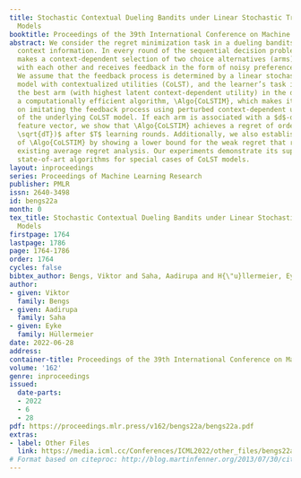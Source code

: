 ```yaml
---
title: Stochastic Contextual Dueling Bandits under Linear Stochastic Transitivity
  Models
booktitle: Proceedings of the 39th International Conference on Machine Learning
abstract: We consider the regret minimization task in a dueling bandits problem with
  context information. In every round of the sequential decision problem, the learner
  makes a context-dependent selection of two choice alternatives (arms) to be compared
  with each other and receives feedback in the form of noisy preference information.
  We assume that the feedback process is determined by a linear stochastic transitivity
  model with contextualized utilities (CoLST), and the learner’s task is to include
  the best arm (with highest latent context-dependent utility) in the duel. We propose
  a computationally efficient algorithm, \Algo{CoLSTIM}, which makes its choice based
  on imitating the feedback process using perturbed context-dependent utility estimates
  of the underlying CoLST model. If each arm is associated with a $d$-dimensional
  feature vector, we show that \Algo{CoLSTIM} achieves a regret of order $\tilde O(
  \sqrt{dT})$ after $T$ learning rounds. Additionally, we also establish the optimality
  of \Algo{CoLSTIM} by showing a lower bound for the weak regret that refines the
  existing average regret analysis. Our experiments demonstrate its superiority over
  state-of-art algorithms for special cases of CoLST models.
layout: inproceedings
series: Proceedings of Machine Learning Research
publisher: PMLR
issn: 2640-3498
id: bengs22a
month: 0
tex_title: Stochastic Contextual Dueling Bandits under Linear Stochastic Transitivity
  Models
firstpage: 1764
lastpage: 1786
page: 1764-1786
order: 1764
cycles: false
bibtex_author: Bengs, Viktor and Saha, Aadirupa and H{\"u}llermeier, Eyke
author:
- given: Viktor
  family: Bengs
- given: Aadirupa
  family: Saha
- given: Eyke
  family: Hüllermeier
date: 2022-06-28
address:
container-title: Proceedings of the 39th International Conference on Machine Learning
volume: '162'
genre: inproceedings
issued:
  date-parts:
  - 2022
  - 6
  - 28
pdf: https://proceedings.mlr.press/v162/bengs22a/bengs22a.pdf
extras:
- label: Other Files
  link: https://media.icml.cc/Conferences/ICML2022/other_files/bengs22a-supp.zip
# Format based on citeproc: http://blog.martinfenner.org/2013/07/30/citeproc-yaml-for-bibliographies/
---
```

